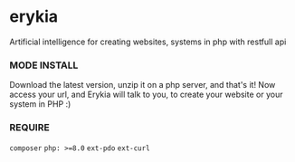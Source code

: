 # erykia

Artificial intelligence for creating websites, systems in php with restfull api

### MODE INSTALL
Download the latest version, unzip it on a php server, and that's it! Now access your url, and Erykia will talk to you, to create your website or your system in PHP :)

### REQUIRE
`composer`
`php: >=8.0`
`ext-pdo`
`ext-curl`
